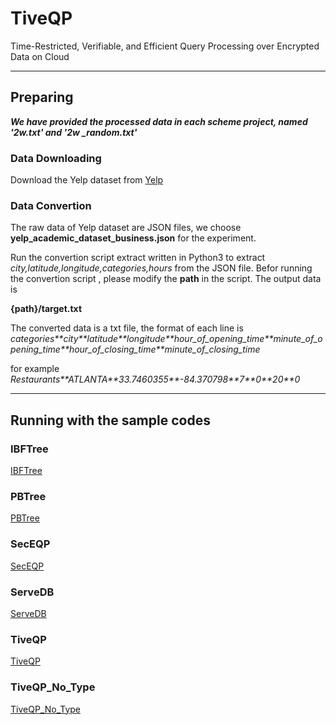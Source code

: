 # TiveQP
Time-Restricted, Verifiable, and Efficient Query Processing over Encrypted Data on Cloud

---

## Preparing

***We have provided the processed data in each scheme project, named '2w.txt' and '2w
_random.txt'***


### Data Downloading

   Download the Yelp dataset from [Yelp](https://www.yelp.com/dataset)

### Data Convertion
   The raw data of Yelp dataset are JSON files, we choose **yelp_academic_dataset_business.json** for the experiment. 

   Run the convertion script extract written in Python3 to extract *city,latitude,longitude,categories,hours* from the JSON file. Befor running the convertion script , please modify the **path** in the script. The output data is 

   **{path}/target.txt**
   
   The converted data is a txt file, the format of each line is 
   *categories\*\*city\*\*latitude\*\*longitude\*\*hour_of_opening_time\*\*minute_of_opening_time\*\*hour_of_closing_time\*\*minute_of_closing_time*
   
   for example *Restaurants\*\*ATLANTA\*\*33.7460355\*\*-84.370798\*\*7\*\*0\*\*20\*\*0*
   
---

## Running with the sample codes

### IBFTree
[IBFTree](https://github.com/UbiPLab/TiveQP/blob/main/TiveQP/IBFTree/README.md)
### PBTree
[PBTree](https://github.com/UbiPLab/TiveQP/blob/main/TiveQP/PBTree/README.md)
### SecEQP
[SecEQP](https://github.com/UbiPLab/TiveQP/blob/main/TiveQP/SecEQP/README.md)
### ServeDB
[ServeDB](https://github.com/UbiPLab/TiveQP/blob/main/TiveQP/ServeDB/README.md)
### TiveQP
[TiveQP](https://github.com/UbiPLab/TiveQP/blob/main/TiveQP/TiveQP/README.md)
### TiveQP_No_Type
[TiveQP_No_Type](https://github.com/UbiPLab/TiveQP/blob/main/TiveQP/TiveQP_NoType/README.md)
